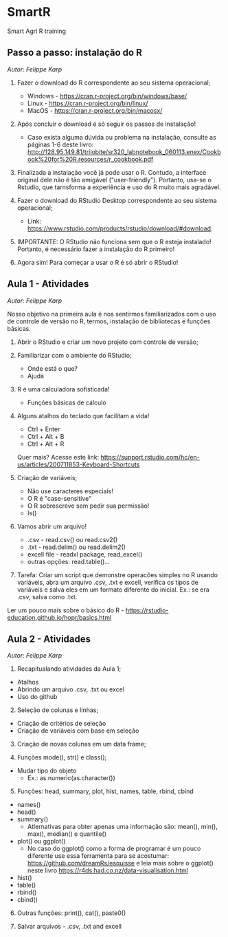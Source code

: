 # SmartR
Smart Agri R training


## Passo a passo: instalação do R 

*Autor:  Felippe Karp* 


1. Fazer o download do R correspondente ao seu sistema operacional;
	- Windows - https://cran.r-project.org/bin/windows/base/
	- Linux - https://cran.r-project.org/bin/linux/
	- MacOS - https://cran.r-project.org/bin/macosx/

2. Após concluir o download é só seguir os passos de instalação!
	- Caso exista alguma dúvida ou problema na instalação, consulte as páginas 1-6 deste livro:
	  http://128.95.149.81/trilobite/sr320_labnotebook_060113.enex/Cookbook%20for%20R.resources/r_cookbook.pdf

3. Finalizada a instalação você já pode usar o R. Contudo, a interface original dele não é tão amigável ("user-friendly").
Portanto, usa-se o Rstudio, que tarnsforma a experiência e uso do R muito mais agradável. 

4. Fazer o download do RStudio Desktop correspondente ao seu sistema operacional;
	- Link: https://www.rstudio.com/products/rstudio/download/#download.

5. IMPORTANTE: O RStudio não funciona sem que o R esteja instalado! Portanto, é necessário fazer a instalação do R primeiro!

6. Agora sim! Para começar a usar o R é só abrir o RStudio!



## Aula 1 -  Atividades

*Autor:  Felippe Karp*


Nosso objetivo na primeira aula é nos sentirmos familiarizados com o uso de controle de 
versão no R, termos, instalação de bibliotecas e funções básicas.

1. Abrir o RStudio e criar um novo projeto com controle de versão;

2. Familiarizar com o ambiente do RStudio;
	- Onde está o que?
	- Ajuda

3. R é uma calculadora sofisticada!
	- Funções básicas de cálculo

4. Alguns atalhos do teclado que facilitam a vida!
	- Ctrl + Enter
	- Ctrl + Alt + B
	- Ctrl + Alt + R

	Quer mais? 
	Acesse este link: https://support.rstudio.com/hc/en-us/articles/200711853-Keyboard-Shortcuts

5. Criação de variáveis;
	- Não use caracteres especiais!
	- O R é "case-sensitive"
	- O R sobrescreve sem pedir sua permissão!
	- ls()

6. Vamos abrir um arquivo!
	- .csv - read.csv() ou read.csv2()
	- .txt - read.delim() ou read.delim2()
	- excell file - readxl package, read_excel()
	- outras opções: read.table()...

7. Tarefa: Criar um script que demonstre operacões simples no R usando variáveis, abra um 
arquivo .csv, .txt e excell, verifica os tipos de variáveis e salva eles em um formato
diferente do inicial. Ex.: se era .csv, salva como .txt.

Ler um pouco mais sobre o básico do R - https://rstudio-education.github.io/hopr/basics.html



## Aula 2 -  Atividades

*Autor:  Felippe Karp*

1. Recapitualando atividades da Aula 1;
  - Atalhos
  - Abrindo um arquivo .csv, .txt ou excel
  - Uso do github

2. Seleção de colunas e linhas;
  - Criação de critérios de seleção
  - Criação de variáveis com base em seleção
  
3. Criação de novas colunas em um data frame;
  
4. Funções mode(), str() e class();
  - Mudar tipo do objeto 
    - Ex.: as.numeric(as.character())
    
5. Funções: head, summary, plot, hist, names, table, rbind, cbind
  - names()
  - head()
  - summary() 
    - Atlernativas para obter apenas uma informação são: mean(), min(), max(), median() e quantile()
  - plot() ou ggplot() 
    - No caso do ggplot() como a forma de programar é um pouco diferente use essa ferramenta para se acostumar: https://github.com/dreamRs/esquisse e leia mais sobre o ggplot() neste livro https://r4ds.had.co.nz/data-visualisation.html
  - hist()
  - table()
  - rbind()
  - cbind()
  
6. Outras funções: print(), cat(), paste0()

7. Salvar arquivos - .csv, .txt and excell


